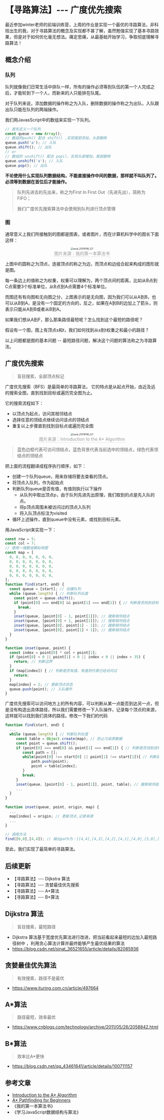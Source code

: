 # 【寻路算法】--- 广度优先搜索
最近参加winter老师的前端训练营，上周的作业是实现一个最优的寻路算法，非科班出生的我，对于寻路算法的概念及实现都不甚了解，虽然勉强实现了基本寻路效果，但是对于如何优化毫无想法。痛定思痛，从最基础开始学习，争取彻底理解寻路算法！

## 概念介绍

### 队列

队列就像我们日常生活中排队一样，所有的操作必须等到队伍的第一个人完成之后，才能轮到下一个人，而新来的人只能排在队尾。

对于队列来说，添加数据的操作称之为入队，删除数据的操作称之为出队，入队跟出队只能在队列的两端操作。

我们用JavasScript中的数组来实现一下队列。

```javascript
// 首先定义一个队列
const queue = new Array();
// 数组的push() 配合 shift() ,实现尾部添加，头部删除
queue.push('a'); // 入队
queue.shift(); // 出队
// or
// 数组的 unshift() 配合 pop()，实现头部增加，尾部删除
queue.unshift('a'); // 入队
queue.pop(); // 出队
```

**不论使用什么实现队列数据结构，不能直接操作中间的数据，那样就不叫队列了。必须等到数据在首位后才能操作。**

> 队列先进去的先出来，称之为First In First Out（先进先出），简称为 FIFO；
>
> 我们广度优先搜索算法中会使用到队列进行顶点管理

### 图

通常意义上我们所接触到的图都是图表，或者图片，而在计算机科学中的图长下面这样：

<center>   
	<img src="./media/epub_25016186_221.jpg" alt="epub_25016186_221" title="图片来源：我的第一本算法书" style="zoom:50%;" /> 
    <br>
    <span style="color:orange; border-bottom: 1px solid #d9d9d9;color: #999;padding: 2px;">图片来源：我的第一本算法书</span>
</center>




上图中的圆称之为顶点，连接顶点的称之为边，而顶点和边组合起来构成的图形就是图。

每一条边上的值称之为权重，权重可以理解为，两个顶点间的距离，比如从B点到C点需要3个标准单位，从B点到A点需要4个标准单位。

而图还有有向图和无向图之分，上图表示的是无向图，因为我们可以从A到B，也可以从B到A，是没有一个固定的方向的，反之，如果在A到B的边加上了箭头，则表示只能从A到B或者从B到A。

如果我们想从A到F，那么那条路径最短呢？怎么找到这个最短的路径呢？

假设有一个图，图上有顶点s和t，我们如何找到从s到t权重之和最小的路径？ 

以上问题都是图的基本问题 -- 最短路径问题，解决这个问题的算法称之为寻路算法。

## 广度优先搜索

> 盲目搜索，全部顶点标记

广度优先搜索（BFS）是最简单的寻路算法， 它的特点是从起点开始，由近及远的搜索全图，直到找到目标或遍历完全图为止。

它的搜索流程如下：

* 以顶点为起点，访问其相邻结点
* 选择任意的领结点继续访问该点的领结点
* 重复以上步骤直到找到目标点或遍历完全图

<center>   
	<img src="./media/8010FF73-160A-4134-81FB-39EC42F11A48.png" alt="epub_25016186_221" title="图片来源：Introduction to the A* Algorithm" style="zoom:50%;" /> 
    <br>
    <span style="color:orange; border-bottom: 1px solid #d9d9d9;color: #999;padding: 2px;">图片来源：Introduction to the A* Algorithm</span>
</center>

> 蓝色边框代表可访问领结点，蓝色背景代表当前选中的领结点，绿色代表领结点的领结点

把上面的流程翻译成程序执行顺序，如下：

* 创建一个队列queue，用来存储将要去查看的顶点。
* 将顶点入队列，作为起始点
* 判断队列queue是否有值，有值则执行以下操作
  * 从队列中取出顶点p，由于队列先进先出原理，我们取到的点是先入队的点。
  * 将p顶点周围未被访问过的顶点入队列
  * 将入队顶点标注为visited
* 循环上述操作，直到queue中没有元素，或找到目标元素。

用JavaScript来实现一下：

```javascript
const row = 5;
const col = 7;
// 使用一维数组模拟地图
const map = [
  0, 0, 0, 0, 0, 0, 0,
  0, 0, 0, 0, 0, 0, 0,
  0, 0, 0, 0, 0, 0, 0,
  0, 0, 0, 0, 0, 0, 0,
  0, 0, 0, 0, 0, 0, 0,
];
function find(start, end) {
  const queue = [start]; // 创建队列
  while (queue.length) { // 判断队列长度
    const point = queue.shift();
    if (point[0] === end[0] && point[1] === end[1]) { // 判断是否找到目标点
      break;
    }
    inset(queue, [point[0] - 1, point[1]]); // 搜索相邻结点
    inset(queue, [point[0] + 1, point[1]]);	// 搜索相邻结点
    inset(queue, [point[0], point[1] - 1]);	// 搜索相邻结点
    inset(queue, [point[0], point[1] + 1]);	// 搜索相邻结点
  }
}

function inset(queue, point) {
  const index = point[0] * col + point[1];
  if (point[0] < 0 || point[1] < 0 || index < 0 || index > 35) {
    return; // 判断边界
  }
  if (map[index]) { // 判断是否有值，有值则代表已经访问过
    return;
  }
  map[index] = 2; // 更新顶点状态
  queue.push(point); // 入队操作
}
```

广度优先搜索可以访问地方上的所有内容，可以判断从某一点能否到达另一点，但是没有构造出具体路径，所以我们需要修改一下入队操作，记录每个顶点的来源，这样就可以找到我们具体的路径。修改一下我们的代码

```javascript
function find(start, end) {
  ...
  while (queue.length) { // 判断队列长度
     const table = Object.create(map); // 防止污染原数据
     const point = queue.shift();
     if (point[0] === end[0] && point[1] === end[1]) { // 判断是否找到目标点
      	const path = [];
        while(point[0] !== start[0] || point[1] !== start[1]){ // 判断是否回到起点
			path.push(point);
            point = table[index];
        }
        break;
     }
     inset(queue, [point[0] - 1, point[1]], point, table); // 搜索相邻结点,并传入point记录来源，传入数据的副本
     ...
  }
}
    
function inset(queue, point, origin, map) {
  ...
  map[index] = origin; // 更新顶点,记录来源
  ...
}
  
// 调用方法
find([0,0],[4,4]); // 输出path为：[[4,4],[4,3],[4,2],[4,1],[4,0],[3,0],[2,0],[1,0]]
```

至此，我们实现了最简单的寻路算法。

## 后续更新

* 【寻路算法】--- Dijkstra 算法
* 【寻路算法】--- 贪婪最佳优先搜索
* 【寻路算法】--- A*算法
* 【寻路算法】--- B*算法

## Dijkstra 算法

> 盲目搜索，最短路径
* Dijkstra 算法基于宽度优先算法进行改进，把当前看起来最短的边加入最短路径树中 ，利用贪心算法计算并最终能够产生最优结果的算法
* https://blog.csdn.net/sinat_36521655/article/details/82085936

## 贪婪最佳优先算法
> 有效搜索，路径不是最优
* https://www.ituring.com.cn/article/497664

## A*算法
> 路径最短，效率最优
* https://www.cnblogs.com/technology/archive/2011/05/26/2058842.html

## B*算法
> 效率比A*更快
* https://blog.csdn.net/qq_43461641/article/details/100711157


## 参考文章
* [Introduction to the A* Algorithm](https://www.redblobgames.com/pathfinding/a-star/introduction.html) 
* [A* Pathfinding for Beginners](https://www.gamedev.net/tutorials/_/technical/artificial-intelligence/a-pathfinding-for-beginners-r2003/)
* 《我的第一本算法书》
* 《学习JavaScript数据结构与算法》